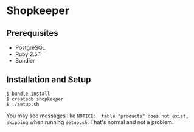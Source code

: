 # Shopkeeper

## Prerequisites

- PostgreSQL
- Ruby 2.5.1
- Bundler

## Installation and Setup

```
$ bundle install
$ createdb shopkeeper
$ ./setup.sh
```

You may see messages like `NOTICE:  table "products" does not exist, skipping` when running `setup.sh`. That's normal and not a problem.

